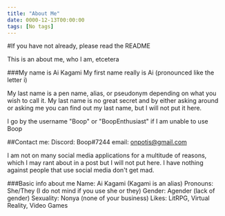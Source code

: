 ```yaml
---
title: "About Me"
date: 0000-12-13T00:00:00
tags: [No tags]
---
```


#If you have not already, please read the README

This is an about me, who I am, etcetera

###My name is Ai Kagami
My first name really is Ai (pronounced like the letter i)

My last name is a pen name, alias, or pseudonym depending on what you wish to call it. My last name is no great secret and by either asking around or asking me you can find out my last name, but I will not put it here.

I go by the username "Boop" or "BoopEnthusiast" if I am unable to use Boop

##Contact me:
Discord: Boop#7244
email: onpotis@gmail.com

I am not on many social media applications for a multitude of reasons, which I may rant about in a post but I will not put here. I have nothing against people that use social media don't get mad.

###Basic info about me
Name: Ai Kagami (Kagami is an alias)
Pronouns: She/They (I do not mind if you use she or they)
Gender: Agender (lack of gender)
Sexuality: Nonya (none of your business)
Likes: LitRPG, Virtual Reality, Video Games

